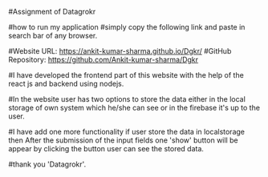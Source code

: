 #Assignment of Datagrokr

#how to run my application
#simply copy the following link and paste in search bar of any browser.

#Website URL: https://ankit-kumar-sharma.github.io/Dgkr/
#GitHub Repository: https://github.com/Ankit-kumar-sharma/Dgkr


#I have developed the frontend part of this website with the help of the react js and backend using nodejs.

#In the website user has two options to store the data either in the local storage of own system which he/she can see or in the firebase it's up to the user.

#I have add one more functionality if user store the data in localstorage then After the submission of the input fields one 'show' button will be appear by clicking the button user can see the stored data.

#thank you 'Datagrokr'.